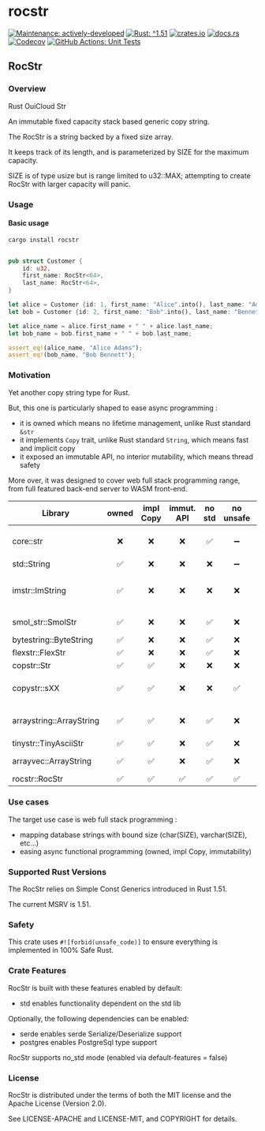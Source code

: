 <!-- cargo-sync-rdme title [[ -->
# rocstr
<!-- cargo-sync-rdme ]] -->
<!-- cargo-sync-rdme badge [[ -->
[![Maintenance: actively-developed](https://img.shields.io/badge/maintenance-actively--developed-brightgreen.svg?style=for-the-badge)](https://doc.rust-lang.org/cargo/reference/manifest.html#the-badges-section)
[![Rust: ^1.51](https://img.shields.io/badge/rust-^1.51-93450a.svg?logo=rust&style=for-the-badge)](https://doc.rust-lang.org/cargo/reference/manifest.html#the-rust-version-field)
[![crates.io](https://img.shields.io/crates/v/rocstr.svg?logo=rust&style=for-the-badge)](https://crates.io/crates/rocstr)
[![docs.rs](https://img.shields.io/docsrs/rocstr.svg?logo=docs.rs&style=for-the-badge)](https://docs.rs/rocstr)
[![Codecov](https://img.shields.io/codecov/c/github/OuiCloud/rocstr.svg?label=codecov&logo=codecov&style=for-the-badge)](https://codecov.io/gh/OuiCloud/rocstr)
[![GitHub Actions: Unit Tests](https://img.shields.io/github/actions/workflow/status/OuiCloud/rocstr/tests.yml.svg?label=Unit+Tests&logo=github&style=for-the-badge)](https://github.com/OuiCloud/rocstr/actions/workflows/tests.yml)
<!-- cargo-sync-rdme ]] -->
<!-- cargo-sync-rdme rustdoc [[ -->
## RocStr

### Overview

Rust OuiCloud Str

An immutable fixed capacity stack based generic copy string.

The RocStr is a string backed by a fixed size array.

It keeps track of its length, and is parameterized by SIZE for the maximum capacity.

SIZE is of type usize but is range limited to u32::MAX; attempting to create RocStr with larger capacity will panic.

### Usage

#### Basic usage

````bash
cargo install rocstr
````

````rust

pub struct Customer {
    id: u32,
    first_name: RocStr<64>,
    last_name: RocStr<64>,
}

let alice = Customer {id: 1, first_name: "Alice".into(), last_name: "Adams".into()};
let bob = Customer {id: 2, first_name: "Bob".into(), last_name: "Bennett".into()};

let alice_name = alice.first_name + " " + alice.last_name;
let bob_name = bob.first_name + " " + bob.last_name;

assert_eq!(alice_name, "Alice Adams");
assert_eq!(bob_name, "Bob Bennett");
````

### Motivation

Yet another copy string type for Rust.

But, this one is particularly shaped to ease async programming :

* it is owned which means no lifetime management, unlike Rust standard `&str`
* it implements `Copy` trait, unlike Rust standard `String`, which means fast and implicit copy
* it exposed an immutable API, no interior mutability, which means thread safety

More over, it was designed to cover web full stack programming range, from full featured back-end server to WASM front-end.

|Library|owned|impl Copy|immut. API|no std|no unsafe|Note|
|-------|:---:|:-------:|:--------:|:----:|:-------:|----|
|core::str|❌|❌|❌|✅|➖|core immutable string|
|std::String|✅|❌|❌|❌|➖|std string|
|imstr::ImString|✅|❌|❌|❌|❌|use `Arc<String>` under the hood|
|smol_str::SmolStr|✅|❌|❌|✅|❌|rust-analyzer string|
|bytestring::ByteString|✅|❌|❌|✅|❌|actix string|
|flexstr::FlexStr|✅|❌|❌|✅|❌||
|copstr::Str|✅|✅|❌|❌|❌||
|copystr::sXX|✅|✅|❌|❌|✅|old impl before const generic|
|arraystring::ArrayString|✅|✅|❌|✅|❌|old impl before const generic|
|tinystr::TinyAsciiStr|✅|✅|❌|✅|❌|ascii only|
|arrayvec::ArrayString|✅|✅|❌|✅|❌|unfortunately, it uses unsafe|
|rocstr::RocStr|✅|✅|✅|✅|✅|this crate|

### Use cases

The target use case is web full stack programming :

* mapping database strings with bound size (char(SIZE), varchar(SIZE), etc…)
* easing async functional programming (owned, impl Copy, immutability)

### Supported Rust Versions

The RocStr relies on Simple Const Generics introduced in Rust 1.51.

The current MSRV is 1.51.

### Safety

This crate uses `#![forbid(unsafe_code)]` to ensure everything is implemented in 100% Safe Rust.

### Crate Features

RocStr is built with these features enabled by default:

* std enables functionality dependent on the std lib

Optionally, the following dependencies can be enabled:

* serde enables serde Serialize/Deserialize support
* postgres enables PostgreSql type support

RocStr supports no_std mode (enabled via default-features = false)

### License

RocStr is distributed under the terms of both the MIT license and the Apache License (Version 2.0).

See LICENSE-APACHE and LICENSE-MIT, and COPYRIGHT for details.
<!-- cargo-sync-rdme ]] -->
